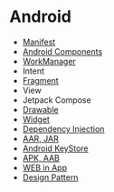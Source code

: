 # Android

- [Manifest](https://vigorous-cartoon-8db.notion.site/Manifest-05c9465d1319491986dcb508c6a06fc8)
- [Android Components](https://vigorous-cartoon-8db.notion.site/Component-b137b23f7e424246972484b560f6e60d)
- [WorkManager](https://vigorous-cartoon-8db.notion.site/WorkManager-090d5e704d484db590abccf3510823b1)
- Intent
- [Fragment](https://vigorous-cartoon-8db.notion.site/Fragment-445795de12b041eb8f5b756016be4113)
- View
- Jetpack Compose
- [Drawable](https://vigorous-cartoon-8db.notion.site/Drawable-6c11b1a00b8c4c81b2eac37fa2e89121)
- [Widget](https://vigorous-cartoon-8db.notion.site/Widget-b6102c60acad43218cd5b3a96bb26a71)
- [Dependency Injection](https://vigorous-cartoon-8db.notion.site/DI-9896fc04076d463397f26b67440b2658)
- [AAR, JAR](https://vigorous-cartoon-8db.notion.site/AAR-JAR-017ed21148934553a2ca4de282a62a3b)
- [Android KeyStore](https://vigorous-cartoon-8db.notion.site/Android-KeyStore-97a50b919eaf4d99b98ff37263b28b45)
- [APK, AAB](https://vigorous-cartoon-8db.notion.site/APK-AAB-195fada3516a4078804487c4fb337815)
- [WEB in App](https://vigorous-cartoon-8db.notion.site/WEB-in-App-f8521a706f054570a984c1cf9420ed78)
- [Design Pattern](https://vigorous-cartoon-8db.notion.site/Design-Pattern-993a51a571a4424f886345c1e209a974)
